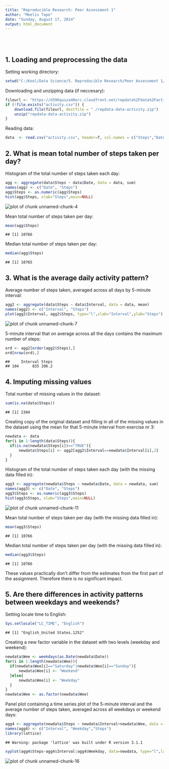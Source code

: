```yaml
---
title: "Reproducible Research: Peer Assessment 1"
author: "Meelis Tapo"
date: "Sunday, August 17, 2014"
output: html_document
---
```

<br><br>

## 1. Loading and preprocessing the data

Setting working directory:

```r
setwd("C:/Kool/Data Science/5. Reproducible Research/Peer Assessment 1/RepData_PeerAssessment1")
```
Downloading and unzipping data (if neccesary):

```r
fileurl <- "https://d396qusza40orc.cloudfront.net/repdata%2Fdata%2Factivity.zip"
if (!file.exists("activity.csv")) {
    download.file(fileurl, destfile = "./repdata-data-activity.zip")
    unzip("repdata-data-activity.zip")    
}
```

Reading data:

```r
data  <- read.csv("activity.csv", header=T, col.names = c("Steps","Date","Interval"))
```

## 2. What is mean total number of steps taken per day?

Histogram of the total number of steps taken each day:

```r
agg <- aggregate(data$Steps ~ data$Date, data = data, sum)
names(agg) <- c("Date", "Steps")
agg$Steps <- as.numeric(agg$Steps)
hist(agg$Steps, xlab="Steps",main=NULL)
```

![plot of chunk unnamed-chunk-4](figure/unnamed-chunk-4.png) 

Mean total number of steps taken per day:

```r
mean(agg$Steps)
```

```
## [1] 10766
```
Median total number of steps taken per day:

```r
median(agg$Steps)
```

```
## [1] 10765
```

## 3. What is the average daily activity pattern?

Average number of steps taken, averaged across all days by  5-minute interval:

```r
agg2 <- aggregate(data$Steps ~ data$Interval, data = data, mean)
names(agg2) <- c("Interval", "Steps")
plot(agg2$Interval, agg2$Steps, type="l",xlab="Interval",ylab="Steps")
```

![plot of chunk unnamed-chunk-7](figure/unnamed-chunk-7.png) 

5-minute interval that on average across all the days contains the maximum number of steps:

```r
ord <- agg2[order(agg2$Steps),]
ord[nrow(ord),] 
```

```
##     Interval Steps
## 104      835 206.2
```
## 4. Imputing missing values

Total number of missing values in the dataset:

```r
sum(is.na(data$Steps))
```

```
## [1] 2304
```

Creating copy of the original dataset and filling in all of the missing values in the dataset using the mean for that 5-minute interval from exercise nr 3:

```r
newdata <- data
for(i in 1:length(data$Steps)){
  if(is.na(newdata$Steps[i])=="TRUE"){
      newdata$Steps[i] <- agg2[agg2$Interval==newdata$Interval[i],2]
  }
}
```

Histogram of the total number of steps taken each day (with the missing data filled in):

```r
agg3 <- aggregate(newdata$Steps ~ newdata$Date, data = newdata, sum)
names(agg3) <- c("Date", "Steps")
agg3$Steps <- as.numeric(agg3$Steps)
hist(agg3$Steps, xlab="Steps",main=NULL)
```

![plot of chunk unnamed-chunk-11](figure/unnamed-chunk-11.png) 

Mean total number of steps taken per day (with the missing data filled in):

```r
mean(agg3$Steps)
```

```
## [1] 10766
```
Median total number of steps taken per day (with the missing data filled in):

```r
median(agg3$Steps)
```

```
## [1] 10766
```

These values practically don't differ from the estimates from the first part of the assignment. Therefore there is no significant impact.

## 5. Are there differences in activity patterns between weekdays and weekends?

Setting locale time to English:

```r
Sys.setlocale("LC_TIME", "English")
```

```
## [1] "English_United States.1252"
```

Creating a new factor variable in the dataset with two levels (weekday and weekend):

```r
newdata$Wee <- weekdays(as.Date(newdata$Date))
for(i in 1:length(newdata$Wee)){
  if(newdata$Wee[i]=="Saturday"|newdata$Wee[i]=="Sunday"){
      newdata$Wee[i] <- "Weekend"
  }else{
      newdata$Wee[i] <- "Weekday"
  }
}
newdata$Wee <- as.factor(newdata$Wee)
```

Panel plot containing a time series plot of the 5-minute interval and the average number of steps taken, averaged across all weekdays or weekend days:

```r
agg4 <- aggregate(newdata$Steps ~ newdata$Interval+newdata$Wee, data = newdata, mean)
names(agg4) <- c("Interval", "Weekday","Steps")
library(lattice)
```

```
## Warning: package 'lattice' was built under R version 3.1.1
```

```r
xyplot(agg4$Steps~agg4$Interval|agg4$Weekday, data=newdata, type="l",layout=c(1,2),xlab = "Interval",ylab = "Number of steps")
```

![plot of chunk unnamed-chunk-16](figure/unnamed-chunk-16.png) 
